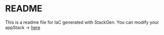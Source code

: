# README
This is a readme file for IaC generated with StackGen.
You can modify your appStack -> [here](http://main.dev.stackgen.com/appstacks/c8ff9822-c0d7-45e5-b018-6a5882717bb8)
